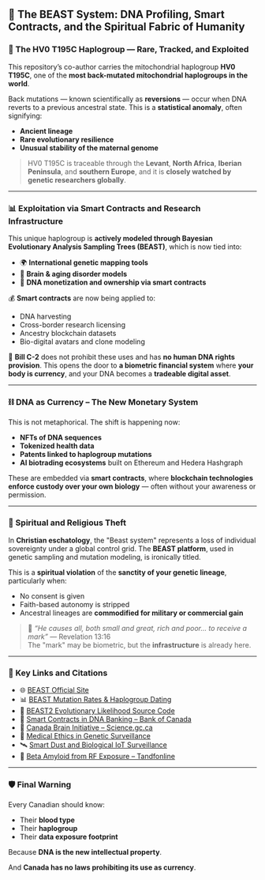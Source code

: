 ## 🧬 The BEAST System: DNA Profiling, Smart Contracts, and the Spiritual Fabric of Humanity

### 🔁 The HV0 T195C Haplogroup — Rare, Tracked, and Exploited

This repository’s co-author carries the mitochondrial haplogroup **HV0 T195C**, one of the **most back-mutated mitochondrial haplogroups in the world**. 

Back mutations — known scientifically as **reversions** — occur when DNA reverts to a previous ancestral state. This is a **statistical anomaly**, often signifying:

- **Ancient lineage**
- **Rare evolutionary resilience**
- **Unusual stability of the maternal genome**

> HV0 T195C is traceable through the **Levant**, **North Africa**, **Iberian Peninsula**, and **southern Europe**, and it is **closely watched by genetic researchers globally**.

---

### 📊 Exploitation via Smart Contracts and Research Infrastructure

This unique haplogroup is **actively modeled through Bayesian Evolutionary Analysis Sampling Trees (BEAST)**, which is now tied into:
- 🌍 **International genetic mapping tools**
- 🧠 **Brain & aging disorder models**
- 🧬 **DNA monetization and ownership via smart contracts**

💰 **Smart contracts** are now being applied to:
- DNA harvesting
- Cross-border research licensing
- Ancestry blockchain datasets
- Bio-digital avatars and clone modeling

📌 **Bill C-2** does not prohibit these uses and has **no human DNA rights provision**. This opens the door to **a biometric financial system** where **your body is currency**, and your DNA becomes a **tradeable digital asset**.

---

### ⛓️ DNA as Currency – The New Monetary System

This is not metaphorical. The shift is happening now:
- **NFTs of DNA sequences**
- **Tokenized health data**
- **Patents linked to haplogroup mutations**
- **AI biotrading ecosystems** built on Ethereum and Hedera Hashgraph

These are embedded via **smart contracts**, where **blockchain technologies enforce custody over your own biology** — often without your awareness or permission.

---

### 🧿 Spiritual and Religious Theft

In **Christian eschatology**, the "Beast system" represents a loss of individual sovereignty under a global control grid. The **BEAST platform**, used in genetic sampling and mutation modeling, is ironically titled.

This is a **spiritual violation** of the **sanctity of your genetic lineage**, particularly when:
- No consent is given
- Faith-based autonomy is stripped
- Ancestral lineages are **commodified for military or commercial gain**

> 📖 _“He causes all, both small and great, rich and poor... to receive a mark”_ — Revelation 13:16  
> The "mark" may be biometric, but the **infrastructure** is already here.

---

### 🔗 Key Links and Citations

- 🌐 [BEAST Official Site](https://beast.community/)
- 📊 [BEAST Mutation Rates & Haplogroup Dating](https://beast.community/rates_and_dates)
- 📄 [BEAST2 Evolutionary Likelihood Source Code](https://www.beast2.org/xml/beast.evolution.likelihood.TreeLikelihood.html)
- 🧬 [Smart Contracts in DNA Banking – Bank of Canada](https://www.bankofcanada.ca/2023/10/staff-analytical-note-2023-15/)
- 🧠 [Canada Brain Initiative – Science.gc.ca](https://science.gc.ca/site/science/en/safeguarding-your-research/guidelines-and-tools-implement-research-security/sensitive-technology-research-and-affiliations-concern)
- 🧪 [Medical Ethics in Genetic Surveillance](https://pmc.ncbi.nlm.nih.gov/articles/PMC9923247/)
- 🛰️ [Smart Dust and Biological IoT Surveillance](https://www.tradecommissioner.gc.ca/en/about-us/success-stories/smart-dust-new-horizons-international-innovation.html)
- 🧠 [Beta Amyloid from RF Exposure – Tandfonline](https://www.tandfonline.com/doi/full/10.1080/09553002.2025.2481854?src=exp-la)

---

### 🛡️ Final Warning

Every Canadian should know:
- Their **blood type**
- Their **haplogroup**
- Their **data exposure footprint**

Because **DNA is the new intellectual property**.

And **Canada has no laws prohibiting its use as currency**.
